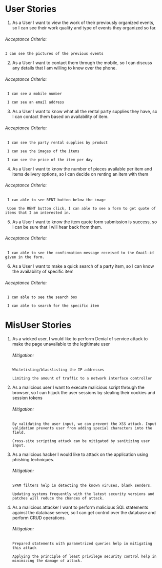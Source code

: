 # User Stories

 1. As a User I want to view the work of their previously organized events, so I can see their work quality and type of events they organized so far.
 
 ###### Acceptance Criteria:
    
    I can see the pictures of the previous events

 2. As a User I want to contact them through the mobile, so I can discuss any details that I am willing to know over the phone.
 
  ###### Acceptance Criteria:
  
     I can see a mobile number
     
     I can see an email address
  
 3. As a User I want to know what all the rental party supplies they have, so I can contact them based on availability of item.
 
  ###### Acceptance Criteria:
  
     I can see the party rental supplies by product 
     
     I can see the images of the items
     
     I can see the price of the item per day
     
 4. As a User I want to know the number of pieces available per item and items delivery options, so I can decide on renting an item with them
 
  ###### Acceptance Criteria:
  
     I can able to see RENT button below the image 
     
     Upon the RENT button click, I can able to see a form to get quote of items that I am interested in.
     
 5. As a User I want to know the item quote form submission is success, so I can be sure that I will hear back from them.
 
  ###### Acceptance Criteria:
     
     I can able to see the confirmation message received to the Gmail-id given in the form. 
     
 6. As a User I want to make a quick search of a party item, so I can know the availability of specific item
 
  ###### Acceptance Criteria:
  
     I can able to see the search box
     
     I can able to search for the specific item

# MisUser Stories

1. As a wicked user, I would like to perform Denial of service attack to make the page unavailable to the legitimate user

    ###### Mitigation:

       Whitelisting/blacklisting the IP addresses
       
       Limiting the amount of traffic to a network interface controller
   
2. As a malicious user I want to execute malicious script through the browser, so I can hijack the user sessions by stealing their cookies and session tokens

    ###### Mitigation:

       By validating the user input, we can prevent the XSS attack. Input validation prevents user from adding special characters into the field.
       
       Cross-site scripting attack can be mitigated by sanitizing user input.

   
3. As a malicious hacker I would like to attack on the application using phishing techniques.

    ###### Mitigation:

       SPAM filters help in detecting the known viruses, blank senders.
       
       Updating systems frequently with the latest security versions and patches will reduce the chances of attack.


4. As a malicious attacker I want to perform malicious SQL statements against the database server, so I can get control over the database and perform CRUD operations.

    ###### Mitigation:

       Prepared statements with parametrized queries help in mitigating this attack 
   
       Applying the principle of least privilege security control help in minimizing the damage of attack.
